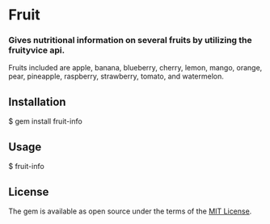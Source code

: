 # Fruit
### Gives nutritional information on several fruits by utilizing the fruityvice api. 
Fruits included are apple, banana, blueberry, cherry, lemon, mango, orange, pear, pineapple, raspberry, strawberry, tomato, and watermelon.
## Installation
  $ gem install fruit-info
## Usage
  $ fruit-info
## License
  The gem is available as open source under the terms of the [MIT License](http://opensource.org/licenses/MIT).

  
